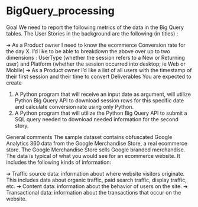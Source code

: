 # BigQuery_processing

Goal
We need to report the following metrics of the data in the Big Query tables. The User Stories in the
background are the following (in titles) :

➔ As a Product owner I need to know the ecommerce Conversion rate for the day X. I’d like to be
able to breakdown the above over up to two dimensions : UserType (whether the session refers
to a New or Returning user) and Platform (whether the session occurred into desktop; ie Web
or Mobile)
➔ As a Product owner I’d like a list of all users with the timestamp of their first session and their
time to convert
Deliverables
You are expected to create
1. A Python program that will receive an input date as argument, will utilize Python Big Query API
to download session rows for this specific date and calculate conversion rate using only Python.
2. A Python program that will utilize the Python Big Query API to submit a SQL query needed to
download needed information for the second story.

General comments
The sample dataset contains obfuscated Google Analytics 360 data from the Google Merchandise
Store, a real ecommerce store. The Google Merchandise Store sells Google branded merchandise. The
data is typical of what you would see for an ecommerce website. It includes the following kinds of
information:

➔ Traffic source data: information about where website visitors originate. This includes data
about organic traffic, paid search traffic, display traffic, etc.
➔ Content data: information about the behavior of users on the site.
➔ Transactional data: information about the transactions that occur on the website.
